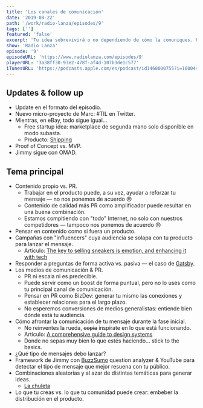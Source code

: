 ```yaml
---
title: 'Los canales de comunicación'
date: '2019-08-22'
path: '/work/radio-lanza/episodes/9'
tags: ['']
featured: 'false'
excerpt: 'Tu idea sobrevivirá o no dependiendo de cómo la comuniques. Por si fuera poco, cada canal presenta una larga lista de pros y cons. Para muchos emprendedores la comunicación se convierte en una las tareas más complejas a la hora de lanzar su proyecto. En este capítulo te ayudamos a poner en orden tus ideas y te daremos mucho en qué pensar para cuando llegue el momento de contarle al mundo que existes.'
show: 'Radio Lanza'
episode: '9'
episodeURL: 'https://www.radiolanza.com/episodes/9'
playerURL: '3a38ff30-93e2-478f-af4d-107b3de1c577'
iTunesURL: 'https://podcasts.apple.com/es/podcast/id1468000755?i=1000447489251'
---
```


## Updates & follow up

- Update en el formato del episodio.
- Nuevo micro-proyecto de Marc: \#TIL en Twitter.
- Mientras, en eBay, todo sigue igual...
  - Free startup idea: marketplace de segunda mano solo disponible en modo subasta.
  - Producto: [Shipping](https://www.fastcompany.com/90382264/no-more-cardboard-boxes-3m-invents-an-ingenious-new-way-to-ship-products)
- Proof of Concept vs. MVP.
- Jimmy sigue con OMAD.

## Tema principal

- Contenido propio vs. PR.
  - Trabajar en el producto puede, a su vez, ayudar a reforzar tu mensaje — no nos ponemos de acuerdo 😞
  - Contenido de calidad más PR como amplificador puede resultar en una buena combinación.
  - Estamos compitiendo con "todo" Internet, no solo con nuestros competidores — tampoco nos ponemos de acuerdo 😠
- Pensar en contenido como si fuera un producto.
- Campañas con "influencers" cuya audiencia se solapa con tu producto para lanzar el mensaje.
  - Artículo: [The key to selling sneakers is emotion, and enhancing it with tech](https://thenextweb.com/events/2019/08/08/nike-ron-faris-rnext/)
- Responder a preguntas de forma activa vs. pasiva — el caso de [Gatsby](https://www.gatsbyjs.org).
- Los medios de comunicación & PR.
  - PR ni escala ni es predecible.
  - Puede servir como un boost de forma puntual, pero no lo uses como tu principal canal de comunicación.
  - Pensar en PR como BizDev: generar tu mismo las conexiones y establecer relaciones para el largo plazo.
  - No esperemos conversiones de medios generalistas: entiende bien dónde está tu audiencia.
- Cómo afrontar la comunicación de tu mensaje durante la fase inicial.
  - No reinventes la rueda, ~~copia~~ inspírate en lo que está funcionando.
  - Artículo: [A comprehensive guide to design systems](https://www.invisionapp.com/inside-design/guide-to-design-systems/)
  - Donde no sepas muy bien lo que estés haciendo... stick to the basics.
- ¿Qué tipo de mensajes debo lanzar?
- Framework de Jimmy con [BuzzSumo](https://buzzsumo.com) question analyzer & YouTube para detectar el tipo de mensaje que mejor resuena con tu público.
- Combinaciones aleatorias y al azar de distintas temáticas para generar ideas.
  - [La chuleta](https://docs.google.com/spreadsheets/d/12kpxua_2CsDjgZ4151vV4Ck3SvYSeqLk7g421L9l6TQ/edit?usp=sharing)
- Lo que tu creas vs. lo que tu comunidad puede crear: embeber la distribución en el producto.
